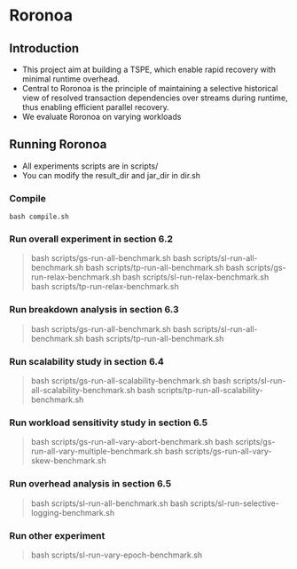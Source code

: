 <meta name="robots" content="noindex">

# Roronoa
## Introduction
- This project aim at building a TSPE, which enable rapid recovery with minimal runtime overhead.
- Central to Roronoa is the principle of maintaining a selective historical view of resolved transaction dependencies over streams during runtime, thus enabling efficient parallel recovery.
- We evaluate Roronoa on varying workloads
## Running Roronoa
- All experiments scripts are in scripts/
- You can modify the result_dir and jar_dir in dir.sh
### Compile 
```
bash compile.sh
```
### Run overall experiment in section 6.2
> bash scripts/gs-run-all-benchmark.sh
> bash scripts/sl-run-all-benchmark.sh
> bash scripts/tp-run-all-benchmark.sh
> bash scripts/gs-run-relax-benchmark.sh
> bash scripts/sl-run-relax-benchmark.sh
> bash scripts/tp-run-relax-benchmark.sh
### Run breakdown analysis in section 6.3
> bash scripts/gs-run-all-benchmark.sh
> bash scripts/sl-run-all-benchmark.sh
> bash scripts/tp-run-all-benchmark.sh
### Run scalability study in section 6.4
> bash scripts/gs-run-all-scalability-benchmark.sh
> bash scripts/sl-run-all-scalability-benchmark.sh
> bash scripts/tp-run-all-scalability-benchmark.sh
### Run workload sensitivity study in section 6.5
> bash scripts/gs-run-all-vary-abort-benchmark.sh
> bash scripts/gs-run-all-vary-multiple-benchmark.sh
> bash scripts/gs-run-all-vary-skew-benchmark.sh
### Run overhead analysis in section 6.5
> bash scripts/sl-run-all-benchmark.sh
> bash scripts/sl-run-selective-logging-benchmark.sh
### Run other experiment
> bash scripts/sl-run-vary-epoch-benchmark.sh

